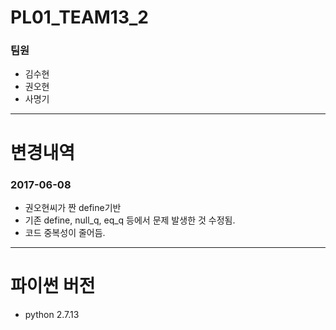 # PL01_TEAM13_2
### 팀원
+ 김수현
+ 권오현
+ 사명기
---
# 변경내역
### 2017-06-08
+ 권오현씨가 짠 define기반
+ 기존 define, null_q, eq_q 등에서 문제 발생한 것 수정됨.
+ 코드 중복성이 줄어듬.
---
# 파이썬 버전 
+ python 2.7.13
